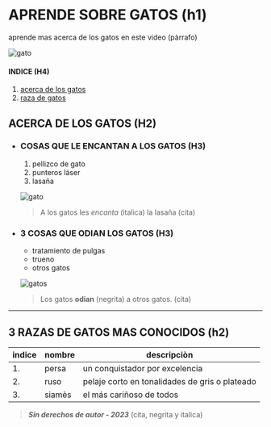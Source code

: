 # APRENDE SOBRE GATOS (h1)
aprende mas acerca de los gatos en este video (pàrrafo)

![gato](https://images.unsplash.com/photo-1514888286974-6c03e2ca1dba?ixlib=rb-4.0.3&ixid=MnwxMjA3fDB8MHxzZWFyY2h8Mnx8Z2F0b3xlbnwwfHwwfHw%3D&auto=format&fit=crop&w=500&q=60)

#### INDICE (H4)
  1. [acerca de los gatos](#acerca-de-los-gatos-h2)
  1. [raza de gatos](#3-razas-de-gatos-mas-conocidos-h2)

## ACERCA DE LOS GATOS (H2)
- ### COSAS QUE LE ENCANTAN A LOS GATOS (H3)
  1. pellizco de gato
  1. punteros láser
  1. lasaña
   
  ![gato](https://images.unsplash.com/photo-1574894709920-11b28e7367e3?ixlib=rb-4.0.3&ixid=MnwxMjA3fDB8MHxzZWFyY2h8Mnx8bGFzYSVDMyVCMWF8ZW58MHx8MHx8&auto=format&fit=crop&w=500&q=60)
   
  > A los gatos les _encanta_ (italica) la lasaña (cita)
- ### 3 COSAS QUE ODIAN LOS GATOS (H3)
  - tratamiento de pulgas
  - trueno
  - otros gatos
  
  ![gatos](./assets/gatitos.avif)
  
  > Los gatos **odian** (negrita) a otros gatos. (cita)

---

## 3 RAZAS DE GATOS MAS CONOCIDOS (h2)

| indice | nombre | descripciòn                                    |
| ------ | ------ | ---------------------------------------------- |
| 1.     | persa  | un conquistador por excelencia                 |
| 2.     | ruso   | pelaje corto en tonalidades de gris o plateado |
| 3.     | siamès | el más cariñoso de todos                       |

> **_Sin derechos de autor - 2023_** (cita, negrita y italica) 